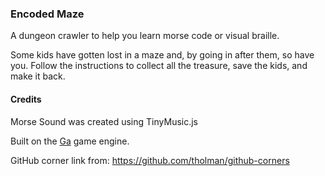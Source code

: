 ### Encoded Maze
A dungeon crawler to help you learn morse code or visual braille.

Some kids have gotten lost in a maze and, by going in after them, so have you.
Follow the instructions to collect all the treasure, save the kids, and make it back.

#### Credits

Morse Sound was created using TinyMusic.js

Built on the [Ga](https://github.com/kittykatattack/ga) game engine.

GitHub corner link from: https://github.com/tholman/github-corners
